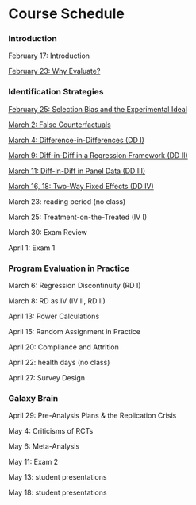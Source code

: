 # Course Schedule 

### Introduction

February 17: Introduction

[February 23: Why Evaluate?](M1-why-evaluate.html)

### Identification Strategies

[February 25: Selection Bias and the Experimental Ideal](M2-selection-bias.html)

[March 2: False Counterfactuals](M3-false-counterfactuals.html)

[March 4: Difference-in-Differences (DD I)](M4-DD1.html)

[March 9: Diff-in-Diff in a Regression Framework (DD II)](M5-DD2.html)

[March 11: Diff-in-Diff in Panel Data (DD III)](M6-DD3.html)  

[March 16, 18: Two-Way Fixed Effects (DD IV)](M7-TWFE.html)  

March 23: reading period (no class)  

March 25: Treatment-on-the-Treated (IV I)  

March 30: Exam Review

April 1: Exam 1  

### Program Evaluation in Practice

March 6: Regression Discontinuity (RD I)  

March 8: RD as IV (IV II, RD II)  

April 13: Power Calculations

April 15: Random Assignment in Practice 

April 20: Compliance and Attrition 

April 22: health days (no class)

April 27: Survey Design

### Galaxy Brain

April 29: Pre-Analysis Plans & the Replication Crisis

May 4: Criticisms of RCTs

May 6: Meta-Analysis

May 11:  Exam 2

May 13:  student presentations

May 18: student presentations

<br>


